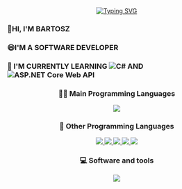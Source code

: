 <div align="center">
<a href="https://git.io/typing-svg"><img src="https://readme-typing-svg.demolab.com?font=Fira+Code&pause=1000&color=CD1FF7&random=false&width=435&height=100&lines=Hello+there!+Welcome+on+my+profile." alt="Typing SVG" /></a>
</div>

<h3 class="heading-element">👋HI, I'M BARTOSZ</h3>
<h3 class="heading-element">😄I'M A SOFTWARE DEVELOPER</h3>
<h3 class="heading-element">🌱 I'M CURRENTLY LEARNING <img src="https://camo.githubusercontent.com/9a719a1bb35e455354f4c92ec37050c74ef07aa5b9dc53d49655eed02bfe52b9/68747470733a2f2f696d672e736869656c64732e696f2f62616467652f432532332d4130323046303f7374796c653d706c6173746963266c6f676f3d632d7368617270266c6f676f436f6c6f723d7768697465" alt="C#" data-canonical-src="https://img.shields.io/badge/C%23-A020F0?style=plastic&amp;logo=c-sharp&amp;logoColor=white" style="max-width: 100%;"> AND <img src="https://camo.githubusercontent.com/db074aa9a2a4a9f99cbcd91f13e9ee1f61bce7bb2984c4bc13aa2555726c750c/68747470733a2f2f696d672e736869656c64732e696f2f62616467652f4153502e4e45545f436f72655f5765625f4150492d4130323046303f7374796c653d706c6173746963266c6f676f3d2e6e6574266c6f676f436f6c6f723d7768697465" alt="ASP.NET Core Web API" data-canonical-src="https://img.shields.io/badge/ASP.NET_Core_Web_API-A020F0?style=plastic&amp;logo=.net&amp;logoColor=white" style="max-width: 100%;"></h3>

<h3 align="center">👨‍💻 Main Programming Languages</h3>
<p align="center">
  <a href="https://skillicons.dev">
    <img src="https://skillicons.dev/icons?i=cs,dotnet" />
  </a>
</p>

<h3 align="center">🔧 Other Programming Languages</h3>
<p align="center">
  <a href="https://skillicons.dev" width="502px">
    <img src="https://skillicons.dev/icons?i=python"/>
    <img src="https://skillicons.dev/icons?i=html"/>
    <img src="https://skillicons.dev/icons?i=css"/>
    <img src="https://skillicons.dev/icons?i=js"/>
    <img src="https://skillicons.dev/icons?i=bootstrap" />
  </a>
</p>

<h3 align="center">💻 Software and tools</h3>
<p align="center">
  <a href="https://skillicons.dev">
    <img src="https://skillicons.dev/icons?i=git,docker,mysql,visualstudio" />
  </a>
</p>




